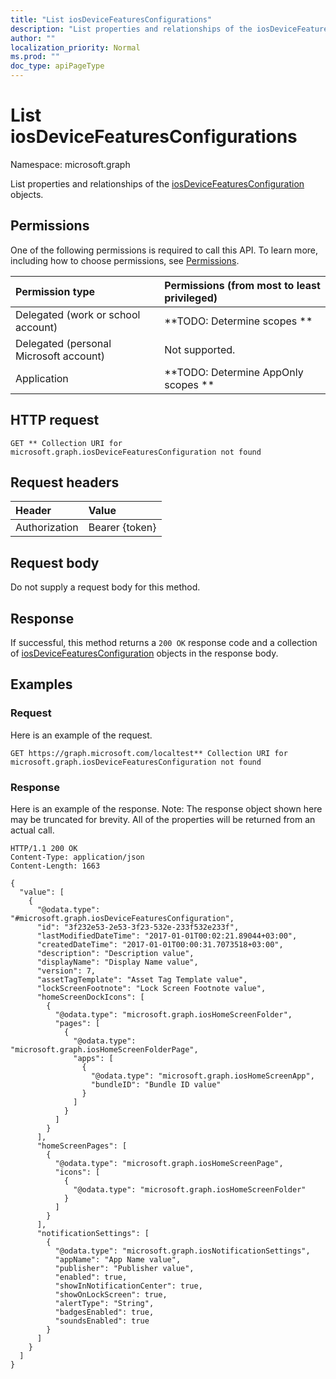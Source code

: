 ```yaml
---
title: "List iosDeviceFeaturesConfigurations"
description: "List properties and relationships of the iosDeviceFeaturesConfiguration objects."
author: ""
localization_priority: Normal
ms.prod: ""
doc_type: apiPageType
---
```


# List iosDeviceFeaturesConfigurations

Namespace: microsoft.graph

List properties and relationships of the [iosDeviceFeaturesConfiguration](../resources/iosdevicefeaturesconfiguration.md) objects.

## Permissions
One of the following permissions is required to call this API. To learn more, including how to choose permissions, see [Permissions](/concepts/permissions-reference.md).

|Permission type|Permissions (from most to least privileged)|
|:---|:---|
|Delegated (work or school account)|**TODO: Determine scopes **|
|Delegated (personal Microsoft account)|Not supported.|
|Application|**TODO: Determine AppOnly scopes **|

## HTTP request
<!-- {
  "blockType": "ignored"
}
-->
``` http
GET ** Collection URI for microsoft.graph.iosDeviceFeaturesConfiguration not found
```

## Request headers
|Header|Value|
|:---|:---|
|Authorization|Bearer {token}|

## Request body
Do not supply a request body for this method.

## Response
If successful, this method returns a `200 OK` response code and a collection of [iosDeviceFeaturesConfiguration](../resources/iosdevicefeaturesconfiguration.md) objects in the response body.

## Examples

### Request
Here is an example of the request.
<!-- {
  "blockType": "request",
  "name": "get_iosdevicefeaturesconfiguration"
}
-->
``` http
GET https://graph.microsoft.com/localtest** Collection URI for microsoft.graph.iosDeviceFeaturesConfiguration not found
```

### Response
Here is an example of the response. Note: The response object shown here may be truncated for brevity. All of the properties will be returned from an actual call.
<!-- {
  "blockType": "response",
  "truncated": true,
  "@odata.type": "collection(microsoft.graph.iosdevicefeaturesconfiguration)"
}
-->
``` http
HTTP/1.1 200 OK
Content-Type: application/json
Content-Length: 1663

{
  "value": [
    {
      "@odata.type": "#microsoft.graph.iosDeviceFeaturesConfiguration",
      "id": "3f232e53-2e53-3f23-532e-233f532e233f",
      "lastModifiedDateTime": "2017-01-01T00:02:21.89044+03:00",
      "createdDateTime": "2017-01-01T00:00:31.7073518+03:00",
      "description": "Description value",
      "displayName": "Display Name value",
      "version": 7,
      "assetTagTemplate": "Asset Tag Template value",
      "lockScreenFootnote": "Lock Screen Footnote value",
      "homeScreenDockIcons": [
        {
          "@odata.type": "microsoft.graph.iosHomeScreenFolder",
          "pages": [
            {
              "@odata.type": "microsoft.graph.iosHomeScreenFolderPage",
              "apps": [
                {
                  "@odata.type": "microsoft.graph.iosHomeScreenApp",
                  "bundleID": "Bundle ID value"
                }
              ]
            }
          ]
        }
      ],
      "homeScreenPages": [
        {
          "@odata.type": "microsoft.graph.iosHomeScreenPage",
          "icons": [
            {
              "@odata.type": "microsoft.graph.iosHomeScreenFolder"
            }
          ]
        }
      ],
      "notificationSettings": [
        {
          "@odata.type": "microsoft.graph.iosNotificationSettings",
          "appName": "App Name value",
          "publisher": "Publisher value",
          "enabled": true,
          "showInNotificationCenter": true,
          "showOnLockScreen": true,
          "alertType": "String",
          "badgesEnabled": true,
          "soundsEnabled": true
        }
      ]
    }
  ]
}
```


